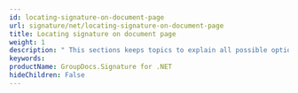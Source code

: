 ```yaml
---
id: locating-signature-on-document-page
url: signature/net/locating-signature-on-document-page
title: Locating signature on document page
weight: 1
description: " This sections keeps topics to explain all possible options to locate signature on document page with absolute positioning, relative, in percents of page size, with various alignment options."
keywords: 
productName: GroupDocs.Signature for .NET
hideChildren: False
---
```

